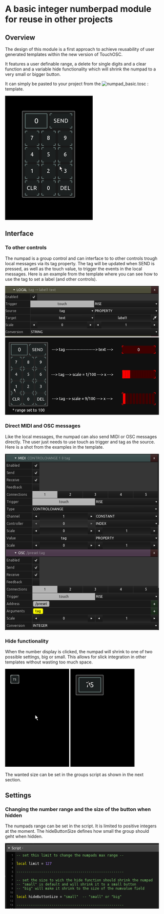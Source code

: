 # A basic integer numberpad module for reuse in other projects

## Overview

The design of this module is a first approach to achieve reusability of user generated templates within the new version of TouchOSC.

It features a user definable range, a delete for single digits and a clear function and a variable hide functionality which will shrink the numpad to a very small or bigger button.

It can simply be pasted to your project from the ![numpad_basic.tosc :](numpad_basic.tosc) template.

![numpad](pics/numpad.gif) 

## Interface

### To other controls

The numpad is a group control and can interface to to other controls trough local messages via its tag property. The tag will be updated when SEND is pressed, as well as the touch value, to trigger the events in the local messages.
Here is an example from the template where you can see how to use the tag to set a label (and other controls).

![taginterface](pics/tag_interface.png) ![taginterface](pics/tag_interface.gif)


### Direct MIDI and OSC messages

Like the local messages, the numpad can also send MIDI or OSC messages directly. The user just needs to use touch as trigger and tag as the source. Here is a shot from the examples in the template.

![directmidiosc](pics/direct_midi_osc.png)


### Hide functionality

When the number display is clicked, the numpad will shrink to one of two possible settings, big or small. This allows for slick integration in other templates without wasting too much space.

![hidesmall](pics/hidesmall.gif) ![hidebig](pics/hidebig.gif) 

The wanted size can be set in the groups script as shown in the next section.

## Settings
 
### Changing the number range and the size of the button when hidden

The numpads range can be set in the script. It is limited to positive integers at the moment.
The hideButtonSize defines how small the group should geht when hidden.

![setlimit](pics/set_limit_size.png)









